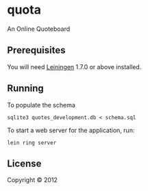 # quota

An Online Quoteboard

## Prerequisites

You will need [Leiningen][1] 1.7.0 or above installed.

[1]: https://github.com/technomancy/leiningen

## Running
To populate the schema

    sqlite3 quotes_development.db < schema.sql

To start a web server for the application, run:

    lein ring server

## License

Copyright © 2012
